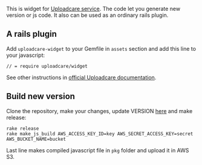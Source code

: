 This is widget for [Uploadcare service](http://uploadcare.com). The code let you generate new version or js code. It also can be used as an ordinary rails plugin.

## A rails plugin

Add `uploadcare-widget` to your Gemfile in `assets` section and add this line to your javascript:
    
    // = require uploadcare/widget

See other instructions in [official Uploadcare documentation](http://uploadcare.com/documentation).

## Build new version

Clone the repository, make your changes, update VERSION [here](https://github.com/uploadcare/uploadcare-widget/blob/master/lib/uploadcare-widget/version.rb) and make release:
    
    rake release
    rake make_js_build AWS_ACCESS_KEY_ID=key AWS_SECRET_ACCESS_KEY=secret AWS_BUCKET_NAME=bucket

Last line makes compiled javascript file in `pkg` folder and upload it in AWS S3.
